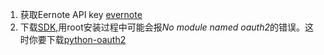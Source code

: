 1. 获取Eernote API key [evernote](http://dev.evernote.com/#apikey)
2. 下载[SDK](https://github.com/evernote/evernote-sdk-python/),用root安装过程中可能会报*No module named oauth2*的错误。这时你要下载[python-oauth2](https://github.com/simplegeo/python-oauth2)


